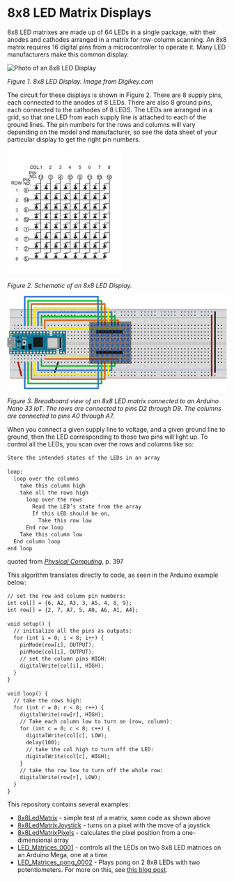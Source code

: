 # 8x8 LED Matrix Displays

8x8 LED matrixes are made up of 64 LEDs in a single package, with their anodes and cathodes arranged in a matrix for row-column scanning. An 8x8 matrix requires 16 digital pins from a microcontroller to operate it. Many LED manufacturers make this common display. 

![Photo of an 8x8 LED Display](https://media.digikey.com/Photos/Seeed%20Technology%20Ltd/MFG_104020150.jpg)

_Figure 1. 8x8 LED Display. Image from Digikey.com_

The circuit for these displays is shown in Figure 2. There are 8 supply pins, each connected to the anodes of 8 LEDs. There are also 8 ground pins, each connected to the cathodes of 8 LEDS. The LEDs are arranged in a grid, so that one LED from each supply line is attached to each of the ground lines. The pin numbers for the rows and columns will vary depending on the model and manufacturer, so see the data sheet of your particular display to get the right pin numbers.

![Schematic of an 8x8 LED Display](8x8-led-matrix-circuit.png)

_Figure 2. Schematic of an 8x8 LED Display._

![Breadboard view of an 8x8 LED matrix connected to an Arduino Nano 33 IoT](8x8-LED-Matrix.png)

_Figure 3. Breadboard view of an 8x8 LED matrix connected to an Arduino Nano 33 IoT. The rows are connected to pins D2 through D9. The columns are connected to pins A0 through A7._

When you connect a given supply line to voltage, and a given ground line to ground, then the LED corresponding to those two pins will light up. To control all the LEDs, you scan over the rows and columns like so:

````
Store the intended states of the LEDs in an array 

loop:
  loop over the columns  
    take this column high
    take all the rows high 
      loop over the rows
        Read the LED’s state from the array
        If this LED should be on,  
          Take this row low 
      End row loop
    Take this column low 
  End column loop
end loop
````
quoted from _[Physical Computing](https://dl.acm.org/doi/10.5555/1406766_)_, p. 397

This algorithm translates directly to code, as seen in the Arduino example below:

````arduino
// set the row and column pin numbers:
int col[] = {6, A2, A3, 3, A5, 4, 8, 9};
int row[] = {2, 7, A7, 5, A0, A6, A1, A4};

void setup() {
  // initialize all the pins as outputs:
  for (int i = 0; i < 8; i++) {
    pinMode(row[i], OUTPUT);
    pinMode(col[i], OUTPUT);
    // set the column pins HIGH:
    digitalWrite(col[i], HIGH);
  }
}

void loop() {
  // take the rows high:
  for (int r = 0; r < 8; r++) {
    digitalWrite(row[r], HIGH);
    // Take each column low to turn on (row, column):
    for (int c = 0; c < 8; c++) {
      digitalWrite(col[c], LOW);
      delay(100);
      // take the col high to turn off the LED:
      digitalWrite(col[c], HIGH);
    }
    // take the row low to turn off the whole row:
    digitalWrite(row[r], LOW);
  }
}
````

This repository contains several examples:
* [8x8LedMatrix](https://github.com/tigoe/display-examples/blob/main/LED_8x8_Matrix_examples/8x8LEDMatrix/) - simple test of a matrix, same code as shown above
* [8x8LedMatrixJoystick](https://github.com/tigoe/display-examples/blob/main/LED_8x8_Matrix_examples/8x8LedMatrixJoystick) - turns on a pixel with the move of a joystick
* [8x8LedMatrixPixels](https://github.com/tigoe/display-examples/blob/main/LED_8x8_Matrix_examples/8x8LedMatrixJoystick) - calculates the pixel position from a one-dimensional array
* [LED_Matrices_0001](https://github.com/tigoe/display-examples/blob/main/LED_8x8_Matrix_examples/8x8LedMatrixJoystick) - controls all the LEDs on two 8x8 LED matrices on an Arduino Mega, one at a time
* [LED_Matrices_pong_0002](https://github.com/tigoe/display-examples/blob/main/LED_8x8_Matrix_examples/8x8LedMatrixJoystick) - Plays pong on 2 8x8 LEDs with two potentiometers. For more on this, see [this blog post](https://www.tigoe.com/pcomp/code/arduinowiring/424/). 


